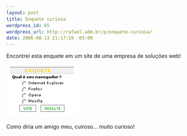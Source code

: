 ```yaml
--- 
layout: post
title: Enquete curiosa
wordpress_id: 65
wordpress_url: http://rafael.adm.br/p/enquete-curiosa/
date: 2006-08-13 21:17:19 -03:00
---
```

<p>Encontrei esta enquete em um site de uma empresa de soluções web!</p>
<img id="image64" src="/wp-content/uploads/2006/08/enquete_curiosa.png" alt="Enquete Curiosa" />
<p>Como diria um amigo meu, cuiroso... muito curioso!</p>
